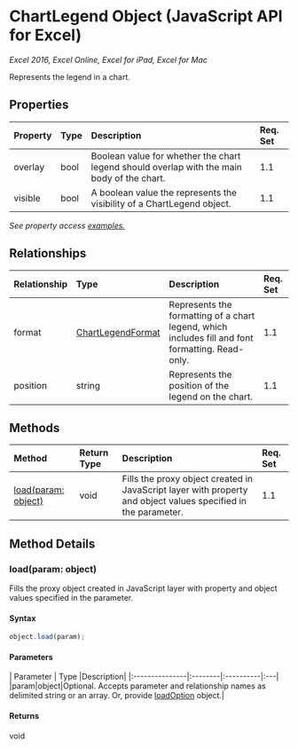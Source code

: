 # ChartLegend Object (JavaScript API for Excel)

_Excel 2016, Excel Online, Excel for iPad, Excel for Mac_

Represents the legend in a chart.

## Properties

| Property	   | Type	|Description| Req. Set|
|:---------------|:--------|:----------|:----|
|overlay|bool|Boolean value for whether the chart legend should overlap with the main body of the chart.|1.1||
|visible|bool|A boolean value the represents the visibility of a ChartLegend object.|1.1||

_See property access [examples.](#property-access-examples)_

## Relationships
| Relationship | Type	|Description| Req. Set|
|:---------------|:--------|:----------|:----|
|format|[ChartLegendFormat](chartlegendformat.md)|Represents the formatting of a chart legend, which includes fill and font formatting. Read-only.|1.1||
|position|string|Represents the position of the legend on the chart.|1.1||

## Methods

| Method		   | Return Type	|Description| Req. Set|
|:---------------|:--------|:----------|:----|
|[load(param: object)](#loadparam-object)|void|Fills the proxy object created in JavaScript layer with property and object values specified in the parameter.|1.1|

## Method Details


### load(param: object)
Fills the proxy object created in JavaScript layer with property and object values specified in the parameter.

#### Syntax
```js
object.load(param);
```

#### Parameters
| Parameter	   | Type	|Description|
|:---------------|:--------|:----------|:---|
|param|object|Optional. Accepts parameter and relationship names as delimited string or an array. Or, provide [loadOption](loadoption.md) object.|

#### Returns
void
